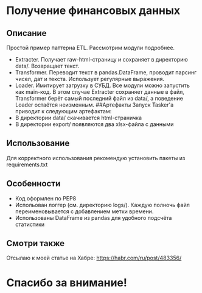 # Получение финансовых данных

## Описание
Простой пример паттерна ETL. Рассмотрим модули подробнее.
* Extracter. Получает raw-html-страницу и сохраняет в директорию data/. Возвращает текст.
* Transformer. Переводит текст в pandas.DataFrame, проводит парсинг чисел, дат и текста. Использует регулярные выражения.
* Loader. Имитирует загрузку в СУБД.
Все модули можно запустить как main-код. В этом случае Extracter сохраняет данные в файл, Transformer берёт самый последний файл из data/, а поведение Loader остаётся неизменным.
##Артефакты
Запуск Tasker'а приводит к следующим артефактам:
* В директории data/ скачивается html-страничка
* В директории export/ появляются два xlsx-файла с данными

## Использование
Для корректного использования рекомендую установить пакеты из requirements.txt

## Особенности
* Код оформлен по PEP8
* Испольован логгер (см. директорию logs/). Каждую полночь файл переименовывается с добавлением метки времени.
* Использованы DataFrame из pandas для удобного подсчёта статистики

## Смотри также

Отсылаю к моей статье на Хабре: https://habr.com/ru/post/483356/

# Спасибо за внимание!